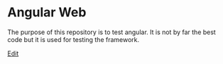 # Angular Web

The purpose of this repository is to test angular. It is not by far the best code but it is used for testing the framework.

[Edit](https://stackblitz.com/edit/angular-7uonxk)